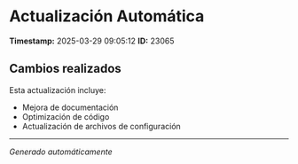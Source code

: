 # Actualización Automática

**Timestamp:** 2025-03-29 09:05:12
**ID:** 23065

## Cambios realizados

Esta actualización incluye:
- Mejora de documentación
- Optimización de código
- Actualización de archivos de configuración

---
*Generado automáticamente*
